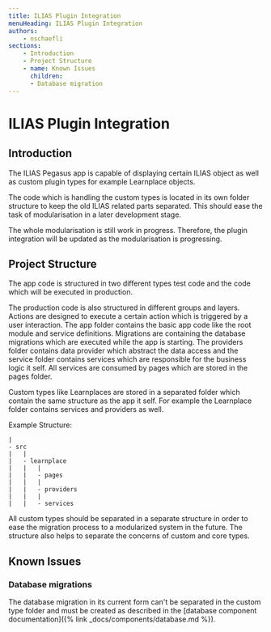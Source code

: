 ```yaml
---
title: ILIAS Plugin Integration
menuHeading: ILIAS Plugin Integration
authors:
    - nschaefli
sections:
    - Introduction
    - Project Structure
    - name: Known Issues
      children:
      - Database migration
---
```

# ILIAS Plugin Integration

## Introduction
The ILIAS Pegasus app is capable of displaying certain ILIAS object as well as 
custom plugin types for example Learnplace objects.

The code which is handling the custom types is located
 in its own folder structure to keep the old ILIAS related parts separated.
This should ease the task of modularisation in a later development stage.

The whole modularisation is still work in progress. Therefore, the plugin integration
will be updated as the modularisation is progressing.

## Project Structure
The app code is structured in two different types test code and the code which will be executed in
production.

The production code is also structured in different groups and layers.
Actions are designed to execute a certain action which is triggered by a user interaction.
The app folder contains the basic app code like the root module and service definitions. 
Migrations are containing the database migrations which are executed while the app is starting.
The providers folder contains data provider which abstract the data access and the service folder
contains services which are responsible for the business logic it self. All services are consumed 
by pages which are stored in the pages folder.

Custom types like Learnplaces are stored in a separated folder which contain the same 
structure as the app it self. For example the Learnplace folder contains services and providers as well.

Example Structure:
```text
|
- src
|   |
|   - learnplace
|   |   |
|   |   - pages
|   |   |
|   |   - providers
|   |   |
|   |   - services

``` 

All custom types should be separated in a separate structure in order to 
ease the migration process to a modularized system in the future.
The structure also helps to separate the concerns of custom and core types.

## Known Issues
### Database migrations
The database migration in its current form can't be separated in the custom type folder
and must be created as described in the [database component documentation]({% link _docs/components/database.md %}).
